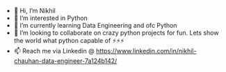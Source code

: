 - 👋 Hi, I’m Nikhil
- 👀 I’m interested in Python
- 🌱 I’m currently learning Data Engineering and ofc Python
- 💞️ I’m looking to collaborate on crazy python projects for fun. Lets show the world what python capable of ⚡⚡⚡ 
- 📫 Reach me via  Linkedin @ https://www.linkedin.com/in/nikhil-chauhan-data-engineer-7a124b142/

<!---
nikhilc2710/nikhilc2710 is a ✨ special ✨ repository because its `README.md` (this file) appears on your GitHub profile.
You can click the Preview link to take a look at your changes.
--->
